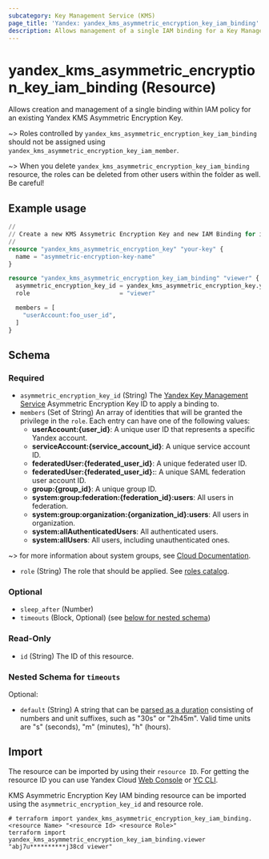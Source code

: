 ```yaml
---
subcategory: Key Management Service (KMS)
page_title: 'Yandex: yandex_kms_asymmetric_encryption_key_iam_binding'
description: Allows management of a single IAM binding for a Key Management Service.
---
```


# yandex_kms_asymmetric_encryption_key_iam_binding (Resource)

Allows creation and management of a single binding within IAM policy for an existing Yandex KMS Asymmetric Encryption Key.

~> Roles controlled by `yandex_kms_asymmetric_encryption_key_iam_binding` should not be assigned using `yandex_kms_asymmetric_encryption_key_iam_member`.

~> When you delete `yandex_kms_asymmetric_encryption_key_iam_binding` resource, the roles can be deleted from other users within the folder as well. Be careful!

## Example usage

```terraform
//
// Create a new KMS Assymetric Encryption Key and new IAM Binding for it.
//
resource "yandex_kms_asymmetric_encryption_key" "your-key" {
  name = "asymmetric-encryption-key-name"
}

resource "yandex_kms_asymmetric_encryption_key_iam_binding" "viewer" {
  asymmetric_encryption_key_id = yandex_kms_asymmetric_encryption_key.your-key.id
  role                         = "viewer"

  members = [
    "userAccount:foo_user_id",
  ]
}
```

<!-- schema generated by tfplugindocs -->
## Schema

### Required

- `asymmetric_encryption_key_id` (String) The [Yandex Key Management Service](https://yandex.cloud/docs/kms/) Asymmetric Encryption Key ID to apply a binding to.
- `members` (Set of String) An array of identities that will be granted the privilege in the `role`. Each entry can have one of the following values:
  * **userAccount:{user_id}**: A unique user ID that represents a specific Yandex account.
  * **serviceAccount:{service_account_id}**: A unique service account ID.
  * **federatedUser:{federated_user_id}**: A unique federated user ID.
  * **federatedUser:{federated_user_id}:**: A unique SAML federation user account ID.
  * **group:{group_id}**: A unique group ID.
  * **system:group:federation:{federation_id}:users**: All users in federation.
  * **system:group:organization:{organization_id}:users**: All users in organization.
  * **system:allAuthenticatedUsers**: All authenticated users.
  * **system:allUsers**: All users, including unauthenticated ones.

~> for more information about system groups, see [Cloud Documentation](https://yandex.cloud/docs/iam/concepts/access-control/system-group).
- `role` (String) The role that should be applied. See [roles catalog](https://yandex.cloud/docs/iam/roles-reference).

### Optional

- `sleep_after` (Number)
- `timeouts` (Block, Optional) (see [below for nested schema](#nestedblock--timeouts))

### Read-Only

- `id` (String) The ID of this resource.

<a id="nestedblock--timeouts"></a>
### Nested Schema for `timeouts`

Optional:

- `default` (String) A string that can be [parsed as a duration](https://pkg.go.dev/time#ParseDuration) consisting of numbers and unit suffixes, such as "30s" or "2h45m". Valid time units are "s" (seconds), "m" (minutes), "h" (hours).

## Import

The resource can be imported by using their `resource ID`. For getting the resource ID you can use Yandex Cloud [Web Console](https://console.yandex.cloud) or [YC CLI](https://yandex.cloud/docs/cli/quickstart).

KMS Asymmetric Encryption Key IAM binding resource can be imported using the `asymmetric_encryption_key_id` and resource role.

```shell
# terraform import yandex_kms_asymmetric_encryption_key_iam_binding.<resource Name> "<resource Id> <resource Role>"
terraform import yandex_kms_asymmetric_encryption_key_iam_binding.viewer "abj7u**********j38cd viewer"
```
